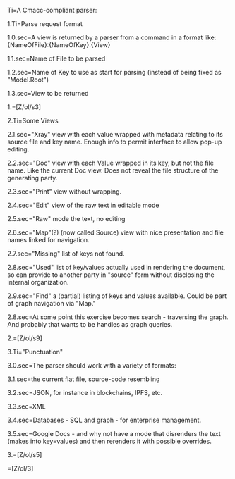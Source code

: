 Ti=A Cmacc-compliant parser:  

1.Ti=Parse request format

1.0.sec=A view is returned by a parser from a command in a format like: {NameOfFile}:{NameOfKey}:{View}

1.1.sec=Name of File to be parsed

1.2.sec=Name of Key to use as start for parsing (instead of being fixed as "Model.Root")

1.3.sec=View to be returned

1.=[Z/ol/s3]

2.Ti=Some Views

2.1.sec="Xray" view with each value wrapped with metadata relating to its source file and key name.  Enough info to permit interface to allow pop-up editing.

2.2.sec="Doc" view with each Value wrapped in its key, but not the file name.  Like the current Doc view.  Does not reveal the file structure of the generating party. 

2.3.sec="Print" view without wrapping.

2.4.sec="Edit" view of the raw text in editable mode

2.5.sec="Raw" mode the text, no editing

2.6.sec="Map"(?) (now called Source) view with nice presentation and file names linked for navigation.

2.7.sec="Missing" list of keys not found.

2.8.sec="Used" list of key/values actually used in rendering the document, so can provide to another party in "source" form without disclosing the internal organization.

2.9.sec="Find"  a (partial) listing of keys and values available.  Could be part of graph navigation via "Map."  

2.8.sec=At some point this exercise becomes search - traversing the graph.  And probably that wants to be handles as graph queries.    

2.=[Z/ol/s9]

3.Ti="Punctuation"

3.0.sec=The parser should work with a variety of formats:
 
3.1.sec=the current flat file, source-code resembling

3.2.sec=JSON, for instance in blockchains, IPFS, etc.

3.3.sec=XML

3.4.sec=Databases - SQL and graph - for enterprise management.

3.5.sec=Google Docs - and why not have a mode that disrenders the text (makes into key=values) and then rerenders it with possible overrides.

3.=[Z/ol/s5]

=[Z/ol/3]  
